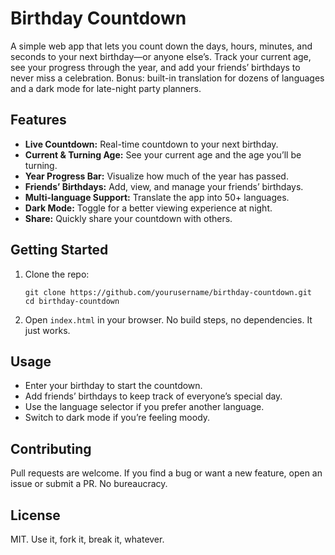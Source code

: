 # Birthday Countdown

A simple web app that lets you count down the days, hours, minutes, and seconds to your next birthday—or anyone else’s. Track your current age, see your progress through the year, and add your friends’ birthdays to never miss a celebration. Bonus: built-in translation for dozens of languages and a dark mode for late-night party planners.

## Features

- **Live Countdown:** Real-time countdown to your next birthday.
- **Current & Turning Age:** See your current age and the age you’ll be turning.
- **Year Progress Bar:** Visualize how much of the year has passed.
- **Friends’ Birthdays:** Add, view, and manage your friends’ birthdays.
- **Multi-language Support:** Translate the app into 50+ languages.
- **Dark Mode:** Toggle for a better viewing experience at night.
- **Share:** Quickly share your countdown with others.

## Getting Started

1. Clone the repo:
   ```
   git clone https://github.com/yourusername/birthday-countdown.git
   cd birthday-countdown
   ```
2. Open `index.html` in your browser. No build steps, no dependencies. It just works.

## Usage

- Enter your birthday to start the countdown.
- Add friends’ birthdays to keep track of everyone’s special day.
- Use the language selector if you prefer another language.
- Switch to dark mode if you’re feeling moody.

## Contributing

Pull requests are welcome. If you find a bug or want a new feature, open an issue or submit a PR. No bureaucracy.

## License

MIT. Use it, fork it, break it, whatever.